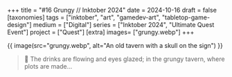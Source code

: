 +++
title = "#16 Grungy // Inktober 2024"
date = 2024-10-16
draft =  false
[taxonomies]
tags = ["inktober", "art", "gamedev-art", "tabletop-game-design"]
medium = ["Digital"]
series = ["Inktober 2024", "Ultimate Quest Event"]
project = ["Quest"]
[extra]
images= ["grungy.webp"]
+++

{{ image(src="grungy.webp", alt="An old tavern with a skull on the sign") }}

> 🍻 The drinks are flowing and eyes glazed; in the grungy tavern, where plots are made...
